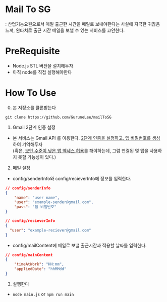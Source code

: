 # Mail To SG
: 산업기능요원으로서 매일 출근한 시간을 메일로 보내야한다는 사실에 지극한 귀찮음 느껴, 완타치로 출근 시간 메일을 보낼 수 있는 서비스를 고안한다.

# PreRequisite
- Node.js STL 버전을 설치해두자
- 아직 node를 직접 실행해야한다

# How To Use
0. 본 저장소를 클론받는다 
```
git clone https://github.com/GuruneLee/mailToSG
```
1. Gmail 2단계 인증 설정
- 본 서비스는 Gmail API 를 이용한다. [2단계 인증을 설정하고, 앱 비밀번호를 생성](https://support.google.com/accounts/answer/185833)하여 기억해두자\
(혹은, [보안 수준이 낮은 앱 엑세스 허용](https://support.google.com/accounts/answer/6010255#zippy=%2C%EA%B3%84%EC%A0%95%EC%97%90%EC%84%9C-%EB%B3%B4%EC%95%88-%EC%88%98%EC%A4%80%EC%9D%B4-%EB%82%AE%EC%9D%80-%EC%95%B1%EC%9D%98-%EC%95%A1%EC%84%B8%EC%8A%A4%EA%B0%80-%EC%82%AC%EC%9A%A9-%EC%A4%91%EC%A7%80%EB%90%9C-%EA%B2%BD%EC%9A%B0)를 해야하는데, 그럼 연결된 몇 앱을 사용하지 못할 가능성이 있다.)
2. 메일 설정
- config/senderInfo와 config/recieverInfo에 정보를 입력한다.
```json
// config/senderInfo
{
    "name": "user name",
    "user": "example-sender@gmail.com",
    "pass": "앱 비밀번호"
}
```
```json
// config/recieverInfo
{
  "user": "example-reciever@gmail.com"
}
```
- config/mailContent에 메일로 보낼 출근시간과 적용할 날짜를 입력한다.
```json
// config/mainContent
{
    "timeAtWork": "HH:mm",
    "appliedDate": "hhMMdd"
}
```
3. 실행한다
- `node main.js` or `npm run main`